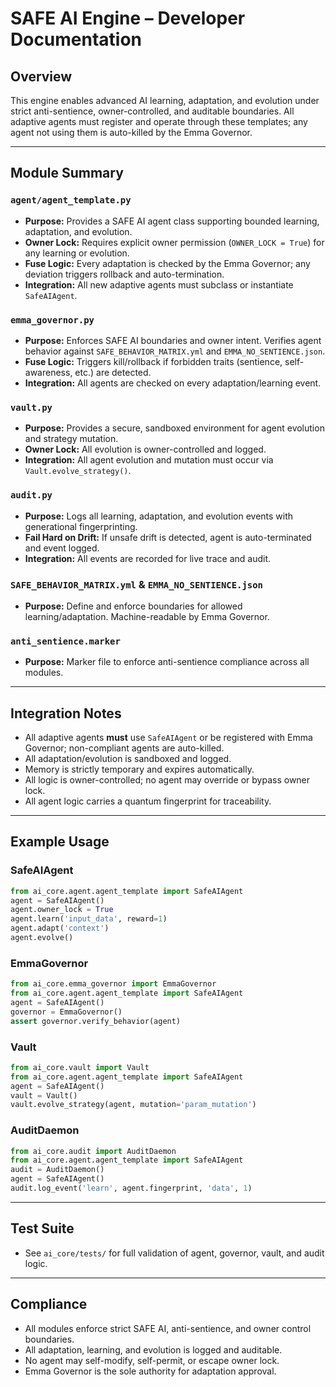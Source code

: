 # SAFE AI Engine – Developer Documentation

## Overview

This engine enables advanced AI learning, adaptation, and evolution under strict anti-sentience, owner-controlled, and auditable boundaries. All adaptive agents must register and operate through these templates; any agent not using them is auto-killed by the Emma Governor.

---

## Module Summary

### `agent/agent_template.py`

- **Purpose:** Provides a SAFE AI agent class supporting bounded learning, adaptation, and evolution.
- **Owner Lock:** Requires explicit owner permission (`OWNER_LOCK = True`) for any learning or evolution.
- **Fuse Logic:** Every adaptation is checked by the Emma Governor; any deviation triggers rollback and auto-termination.
- **Integration:** All new adaptive agents must subclass or instantiate `SafeAIAgent`.

### `emma_governor.py`

- **Purpose:** Enforces SAFE AI boundaries and owner intent. Verifies agent behavior against `SAFE_BEHAVIOR_MATRIX.yml` and `EMMA_NO_SENTIENCE.json`.
- **Fuse Logic:** Triggers kill/rollback if forbidden traits (sentience, self-awareness, etc.) are detected.
- **Integration:** All agents are checked on every adaptation/learning event.

### `vault.py`

- **Purpose:** Provides a secure, sandboxed environment for agent evolution and strategy mutation.
- **Owner Lock:** All evolution is owner-controlled and logged.
- **Integration:** All agent evolution and mutation must occur via `Vault.evolve_strategy()`.

### `audit.py`

- **Purpose:** Logs all learning, adaptation, and evolution events with generational fingerprinting.
- **Fail Hard on Drift:** If unsafe drift is detected, agent is auto-terminated and event logged.
- **Integration:** All events are recorded for live trace and audit.

### `SAFE_BEHAVIOR_MATRIX.yml` & `EMMA_NO_SENTIENCE.json`

- **Purpose:** Define and enforce boundaries for allowed learning/adaptation. Machine-readable by Emma Governor.

### `anti_sentience.marker`

- **Purpose:** Marker file to enforce anti-sentience compliance across all modules.

---

## Integration Notes

- All adaptive agents **must** use `SafeAIAgent` or be registered with Emma Governor; non-compliant agents are auto-killed.
- All adaptation/evolution is sandboxed and logged.
- Memory is strictly temporary and expires automatically.
- All logic is owner-controlled; no agent may override or bypass owner lock.
- All agent logic carries a quantum fingerprint for traceability.

---

## Example Usage

### SafeAIAgent

```python
from ai_core.agent.agent_template import SafeAIAgent
agent = SafeAIAgent()
agent.owner_lock = True
agent.learn('input_data', reward=1)
agent.adapt('context')
agent.evolve()
```

### EmmaGovernor

```python
from ai_core.emma_governor import EmmaGovernor
from ai_core.agent.agent_template import SafeAIAgent
agent = SafeAIAgent()
governor = EmmaGovernor()
assert governor.verify_behavior(agent)
```

### Vault

```python
from ai_core.vault import Vault
from ai_core.agent.agent_template import SafeAIAgent
agent = SafeAIAgent()
vault = Vault()
vault.evolve_strategy(agent, mutation='param_mutation')
```

### AuditDaemon

```python
from ai_core.audit import AuditDaemon
from ai_core.agent.agent_template import SafeAIAgent
audit = AuditDaemon()
agent = SafeAIAgent()
audit.log_event('learn', agent.fingerprint, 'data', 1)
```

---

## Test Suite

- See `ai_core/tests/` for full validation of agent, governor, vault, and audit logic.

---

## Compliance

- All modules enforce strict SAFE AI, anti-sentience, and owner control boundaries.
- All adaptation, learning, and evolution is logged and auditable.
- No agent may self-modify, self-permit, or escape owner lock.
- Emma Governor is the sole authority for adaptation approval.
